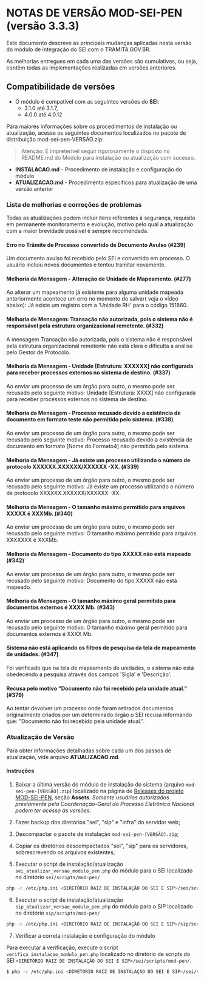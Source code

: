 # NOTAS DE VERSÃO MOD-SEI-PEN (versão 3.3.3)

Este documento descreve as principais mudanças aplicadas nesta versão do módulo de integração do SEI com o TRAMITA.GOV.BR.

As melhorias entregues em cada uma das versões são cumulativas, ou seja, contêm todas as implementações realizadas em versões anteriores.

## Compatibilidade de versões
* O módulo é compatível com as seguintes versões do **SEI**:
    * 3.1.0 até 3.1.7, 
    * 4.0.0 até 4.0.12
    
Para maiores informações sobre os procedimentos de instalação ou atualização, acesse os seguintes documentos localizados no pacote de distribuição mod-sei-pen-VERSAO.zip:
> Atenção: É impreterível seguir rigorosamente o disposto no README.md do Módulo para instalação ou atualização com sucesso.

* **INSTALACAO.md** - Procedimento de instalação e configuração do módulo
* **ATUALIZACAO.md** - Procedimento específicos para atualização de uma versão anterior

### Lista de melhorias e correções de problemas

Todas as atualizações podem incluir itens referentes à segurança, requisito em permanente monitoramento e evolução, motivo pelo qual a atualização com a maior brevidade possível é sempre recomendada.

#### Erro no Trâmite de Processo convertido de Documento Avulso (#239) 

Um documento avulso foi recebido pelo SEI e convertido em processo. O usuário incluiu novos documentos e tentou tramitar novamente.

#### Melhoria da Mensagem - Alteração de Unidade de Mapeamento. (#277)

Ao alterar um mapeamento já existente para alguma unidade mapeada anteriormente acontece um erro no momento de salvar( veja o vídeo abaixo): Já existe um registro com a 'Unidade RH' para o código 151860.

#### Melhoria de Mensagem: Transação não autorizada, pois o sistema não é responsável pela estrutura organizacional remetente. (#332)

A mensagem Transação não autorizada, pois o sistema não é responsável pela estrutura organizacional remetente não está clara e dificulta a análise pelo Gestor de Protocolo.

#### Melhoria da Mensagem - Unidade [Estrutura: XXXXXX] não configurada para receber processos externos no sistema de destino. (#337)

Ao enviar um processo de um órgão para outro, o mesmo pode ser recusado pelo seguinte motivo: Unidade [Estrutura: XXXX] não configurada para receber processos externos no sistema de destino.

#### Melhoria da Mensagem - Processo recusado devido a existência de documento em formato teste não permitido pelo sistema. (#338)

Ao enviar um processo de um órgão para outro, o mesmo pode ser recusado pelo seguinte motivo: Processo recusado devido a existência de documento em formato [Nome do Formato4] não permitido pelo sistema.

#### Melhoria da Mensagem - Já existe um processo utilizando o número de protocolo XXXXXX.XXXXXX/XXXXXX -XX. (#339)

Ao enviar um processo de um órgão para outro, o mesmo pode ser recusado pelo seguinte motivo: Já existe um processo utilizando o número de protocolo XXXXXX.XXXXXX/XXXXXX -XX.

#### Melhoria da Mensagem - O tamanho máximo permitido para arquivos XXXXX é XXXMb. (#340)

Ao enviar um processo de um órgão para outro, o mesmo pode ser recusado pelo seguinte motivo: O tamanho máximo permitido para arquivos XXXXXXX é XXXMb.

#### Melhoria da Mensagem - Documento do tipo XXXXX não está mapeado (#342)

Ao enviar um processo de um órgão para outro, o mesmo pode ser recusado pelo seguinte motivo: Documento do tipo XXXXX não está mapeado.

#### Melhoria da Mensagem - O tamanho máximo geral permitido para documentos externos é XXXX Mb. (#343)

Ao enviar um processo de um órgão para outro, o mesmo pode ser recusado pelo seguinte motivo: O tamanho máximo geral permitido para documentos externos é XXXX Mb.

#### Sistema não está aplicando os filtros de pesquisa da tela de mapeamento de unidades. (#347)

Foi verificado que na tela de mapeamento de unidades, o sistema não está obedecendo a pesquisa através dos campos 'Sigla' e 'Descrição'.

#### Recusa pelo motivo "Documento não foi recebido pela unidade atual." (#379)

Ao tentar devolver um processo onde foram retirados documentos originalmente criados por um determinado órgão o SEI recusa informando que: "Documento não foi recebido pela unidade atual.".

### Atualização de Versão

Para obter informações detalhadas sobre cada um dos passos de atualização, vide arquivo **ATUALIZACAO.md**.

#### Instruções

1. Baixar a última versão do módulo de instalação do sistema (arquivo `mod-sei-pen-[VERSÃO].zip`) localizado na página de [Releases do projeto MOD-SEI-PEN](https://github.com/spbgovbr/mod-sei-pen/releases), seção **Assets**. _Somente usuários autorizados previamente pela Coordenação-Geral do Processo Eletrônico Nacional podem ter acesso às versões._

2. Fazer backup dos diretórios "sei", "sip" e "infra" do servidor web;

3. Descompactar o pacote de instalação `mod-sei-pen-[VERSÃO].zip`;

4. Copiar os diretórios descompactados "sei", "sip" para os servidores, sobrescrevendo os arquivos existentes;

5. Executar o script de instalação/atualização `sei_atualizar_versao_modulo_pen.php` do módulo para o SEI localizado no diretório `sei/scripts/mod-pen/`

```bash
php -c /etc/php.ini <DIRETÓRIO RAIZ DE INSTALAÇÃO DO SEI E SIP>/sei/scripts/mod-pen/sei_atualizar_versao_modulo_pen.php
```

6. Executar o script de instalação/atualização `sip_atualizar_versao_modulo_pen.php` do módulo para o SIP localizado no diretório `sip/scripts/mod-pen/`

```bash
php -c /etc/php.ini <DIRETÓRIO RAIZ DE INSTALAÇÃO DO SEI E SIP>/sip/scripts/mod-pen/sip_atualizar_versao_modulo_pen.php
```

7. Verificar a correta instalação e configuração do módulo

Para executar a verificação, execute o script ```verifica_instalacao_modulo_pen.php``` localizado no diretório de scripts do SEI ```<DIRETÓRIO RAIZ DE INSTALAÇÃO DO SEI E SIP>/sei/scripts/mod-pen/```.

```bash
$ php -c /etc/php.ini <DIRETÓRIO RAIZ DE INSTALAÇÃO DO SEI E SIP>/sei/scripts/mod-pen/verifica_instalacao_modulo_pen.php
``` 
